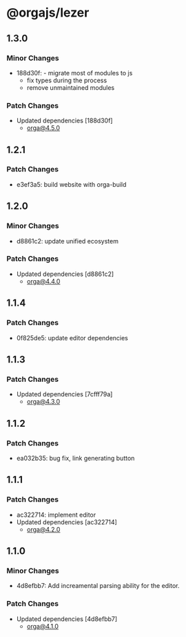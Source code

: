 # @orgajs/lezer

## 1.3.0

### Minor Changes

- 188d30f: - migrate most of modules to js
  - fix types during the process
  - remove unmaintained modules

### Patch Changes

- Updated dependencies [188d30f]
  - orga@4.5.0

## 1.2.1

### Patch Changes

- e3ef3a5: build website with orga-build

## 1.2.0

### Minor Changes

- d8861c2: update unified ecosystem

### Patch Changes

- Updated dependencies [d8861c2]
  - orga@4.4.0

## 1.1.4

### Patch Changes

- 0f825de5: update editor dependencies

## 1.1.3

### Patch Changes

- Updated dependencies [7cfff79a]
  - orga@4.3.0

## 1.1.2

### Patch Changes

- ea032b35: bug fix, link generating button

## 1.1.1

### Patch Changes

- ac322714: implement editor
- Updated dependencies [ac322714]
  - orga@4.2.0

## 1.1.0

### Minor Changes

- 4d8efbb7: Add increamental parsing ability for the editor.

### Patch Changes

- Updated dependencies [4d8efbb7]
  - orga@4.1.0
